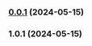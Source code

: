 

### [0.0.1](https://github.com/eaudeweb/next-drupal/compare/@edw/next-drupal-v1.0.1...@edw/next-drupal-v0.0.1) (2024-05-15)

### 1.0.1 (2024-05-15)